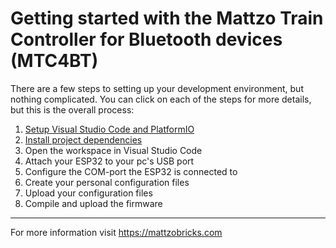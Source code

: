 # Getting started with the Mattzo Train Controller for Bluetooth devices (MTC4BT)

There are a few steps to setting up your development environment, but nothing complicated. You can click on each of the steps for more details, but this is the overall process:

1. [Setup Visual Studio Code and PlatformIO](docs/install-vs-code)
1. [Install project dependencies](docs/project-dependencies)
1. Open the workspace in Visual Studio Code
1. Attach your ESP32 to your pc's USB port
1. Configure the COM-port the ESP32 is connected to
1. Create your personal configuration files
1. Upload your configuration files
1. Compile and upload the firmware

---
For more information visit https://mattzobricks.com